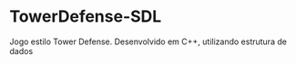 TowerDefense-SDL
================

Jogo estilo Tower Defense. Desenvolvido em C++, utilizando estrutura de dados
